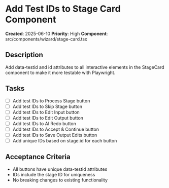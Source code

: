 # Add Test IDs to Stage Card Component

**Created**: 2025-06-10
**Priority**: High
**Component**: src/components/wizard/stage-card.tsx

## Description
Add data-testid and id attributes to all interactive elements in the StageCard component to make it more testable with Playwright.

## Tasks
- [ ] Add test IDs to Process Stage button
- [ ] Add test IDs to Skip Stage button  
- [ ] Add test IDs to Edit Input button
- [ ] Add test IDs to Edit Output button
- [ ] Add test IDs to AI Redo button
- [ ] Add test IDs to Accept & Continue button
- [ ] Add test IDs to Save Output Edits button
- [ ] Add unique IDs based on stage.id for each button

## Acceptance Criteria
- All buttons have unique data-testid attributes
- IDs include the stage ID for uniqueness
- No breaking changes to existing functionality